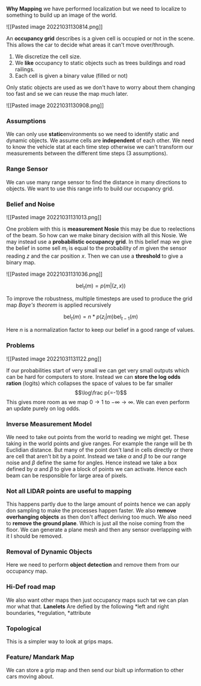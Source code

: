 **Why Mapping** we have performed localization but we need to localize to something to build up an image of the world.

![[Pasted image 20221031130814.png]]

An **occupancy grid** describes is a given cell is occupied or not in the scene. This allows the car to decide what areas it can't move over/through.

1. We discretize the cell size.
2. We **like** occupancy to static objects such as trees buildings and road railings.
3. Each cell is given a binary value (filled or not)

Only static objects are used as we don't have to worry about them changing too fast and se we can reuse the map much later.

![[Pasted image 20221031130908.png]]

### Assumptions
We can only use **static**environments so we need to identify static and dynamic objects. We assume cells are **independent** of each other. We need to know the vehicle stat at each time step otherwise we can't transform our measurements between the different time steps (3 assumptions).

### Range Sensor
We can use many range sensor to find the distance in many directions to objects. We want to use this range info to build our occupancy grid. 

### Belief and Noise

![[Pasted image 20221031131013.png]]

One problem with this is **measurement Nosie** this may be due to reelections of the beam. So how can we make binary decision with all this Nosie. We may instead use a **probabilistic occupancy grid**. In this belief map we give the belief in some sell $m_i$ is equal to the probability of $m$ given the sensor reading $z$ and the car position $x$. Then we can use a **threshold** to give a binary map.

![[Pasted image 20221031131036.png]]

$$\text{bel}_t(m)=p(m|(z,x))$$

To improve the robustness, multiple timesteps are used to produce the grid map *Baye's theorem* is applied recursively 

$$\text{bel}_t(m)=n*p(z_i|m)\text{bel}_{t-1}(m)$$

Here $n$ is a normalization factor to keep our belief in a good range of values.

### Problems

![[Pasted image 20221031131122.png]]

If our probabilities start of very small we can get very small outputs which can be hard for computers to store. Instead we can **store the log odds ration** (logits) which collapses the space of values to be far smaller $$\log\frac p{=-1}$$This gives more room as we map $0\to1$ to $-\infty\to\infty$. We can even perform an update purely on log odds.

### Inverse Measurement Model
We need to take out points from the world to reading we might get. These taking in the world points and give ranges. For example the range will be th Euclidian distance. But many of the point don't land in cells directly or there are cell that aren't bit by a point. Instead we take $\alpha$ and $\beta$ to be our range noise and $\beta$ define the same for angles. Hence instead we take a box defined by $\alpha$ and $\beta$ to give a block of points we can activate. Hence each beam can be responsible for large area of pixels.

### Not all LIDAR points are useful to mapping
This happens partly due to the large amount of points hence we can apply don sampling to make the processes happen faster. We also **remove overhanging objects** as then don't affect deriving too much. We also need to **remove the ground plane**. Which is just all the noise coming from the floor. We can generate a plane mesh and then any sensor overlapping with it I should be removed.

### Removal of Dynamic Objects
Here we need to perform **object detection** and remove them from our occupancy map.

### Hi-Def road map
We also want other maps then just occupancy maps such tat we can plan mor what that. **Lanelets** Are defied by the following *left and right boundaries, *regulation, *attribute

### Topological 
This is a simpler way to look at grips maps.

### Feature/ Mandark Map
We can store a grip map and then send our biult up information to other cars moving about.